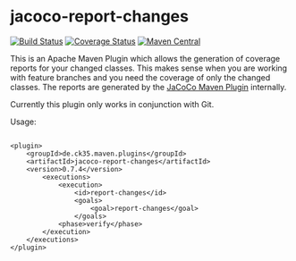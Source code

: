 # jacoco-report-changes
[![Build Status](https://travis-ci.org/CK35/jacoco-report-changes.svg?branch=master)](https://travis-ci.org/CK35/jacoco-report-changes)
[![Coverage Status](https://coveralls.io/repos/CK35/jacoco-report-changes/badge.svg?branch=master)](https://coveralls.io/r/CK35/jacoco-report-changes?branch=master)
[![Maven Central](https://maven-badges.herokuapp.com/maven-central/de.ck35.maven.plugins/jacoco-report-changes/badge.svg?style=flat)](http://search.maven.org/#search|ga|1|g%3Ade.ck35.maven.plugins)

This is an Apache Maven Plugin which allows the generation of coverage reports for your changed classes.
This makes sense when you are working with feature branches and you need the coverage of only the changed
classes. The reports are generated by the [JaCoCo Maven Plugin](http://www.eclemma.org/jacoco/trunk/doc/maven.html) internally.

Currently this plugin only works in conjunction with Git.

Usage:
<pre><code>
&lt;plugin&gt;
    &lt;groupId&gt;de.ck35.maven.plugins&lt;/groupId&gt;
    &lt;artifactId&gt;jacoco-report-changes&lt;/artifactId&gt;
    &lt;version&gt;0.7.4&lt;/version&gt;
        &lt;executions&gt;
            &lt;execution&gt;
                &lt;id&gt;report-changes&lt;/id&gt;
                &lt;goals&gt;
                    &lt;goal&gt;report-changes&lt;/goal&gt;
                &lt;/goals&gt;
            &lt;phase&gt;verify&lt;/phase&gt;
        &lt;/execution&gt;
    &lt;/executions&gt;
&lt;/plugin&gt;
</code></pre>